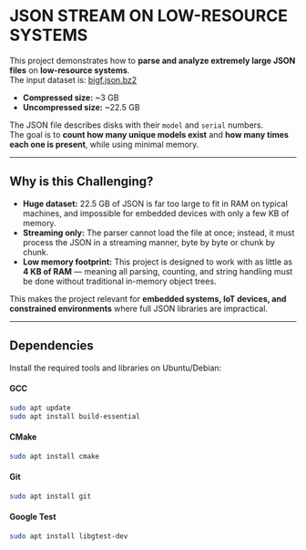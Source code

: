 # JSON STREAM ON LOW-RESOURCE SYSTEMS

This project demonstrates how to **parse and analyze extremely large JSON files** on **low-resource systems**.  
The input dataset is: [bigf.json.bz2](https://quiz.storpool.com/bigf.json.bz2)  

- **Compressed size:** ~3 GB  
- **Uncompressed size:** ~22.5 GB  

The JSON file describes disks with their `model` and `serial` numbers.  
The goal is to **count how many unique models exist** and **how many times each one is present**, while using minimal memory.

---

## Why is this Challenging?

- **Huge dataset:** 22.5 GB of JSON is far too large to fit in RAM on typical machines, and impossible for embedded devices with only a few KB of memory.  
- **Streaming only:** The parser cannot load the file at once; instead, it must process the JSON in a streaming manner, byte by byte or chunk by chunk.  
- **Low memory footprint:** This project is designed to work with as little as **4 KB of RAM** — meaning all parsing, counting, and string handling must be done without traditional in-memory object trees.  


This makes the project relevant for **embedded systems, IoT devices, and constrained environments** where full JSON libraries are impractical.

---

## Dependencies
Install the required tools and libraries on Ubuntu/Debian:

#### GCC
```bash
sudo apt update
sudo apt install build-essential
```

#### CMake
```bash
sudo apt install cmake
```

#### Git
```bash
sudo apt install git
```

#### Google Test
```bash
sudo apt install libgtest-dev
```

